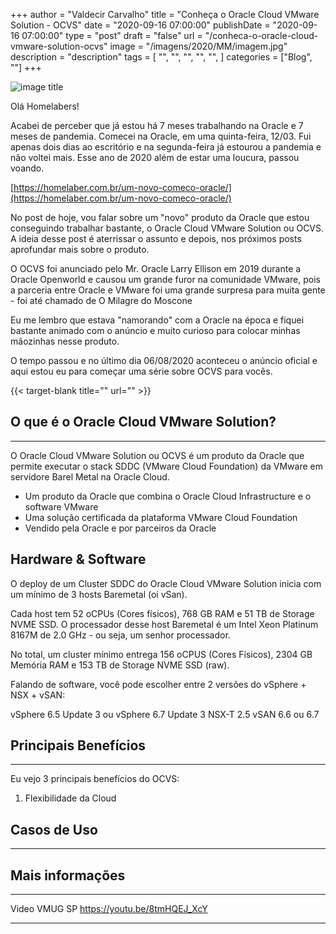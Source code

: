 


+++
author = "Valdecir Carvalho"
title = "Conheça o Oracle Cloud VMware Solution - OCVS"
date = "2020-09-16 07:00:00"
publishDate = "2020-09-16 07:00:00"
type = "post"
draft = "false"
url = "/conheca-o-oracle-cloud-vmware-solution-ocvs"
image = "/imagens/2020/MM/imagem.jpg"
description = "description"
tags = [
    "",
    "",
    "",
	"",
    "",
]
categories = ["Blog", ""]
+++

![image title](/imagens/2020/MM/imagem.jpg)

Olá Homelabers!

Acabei de perceber que já estou há 7 meses trabalhando na Oracle e 7 meses de pandemia. Comecei na Oracle, em uma quinta-feira, 12/03. Fui apenas dois dias ao escritório e na segunda-feira já estourou a pandemia e não voltei mais. Esse ano de 2020 além de estar uma loucura, passou voando. 

[https://homelaber.com.br/um-novo-comeco-oracle/](https://homelaber.com.br/um-novo-comeco-oracle/)

No post de hoje, vou falar sobre um "novo" produto da Oracle que estou conseguindo trabalhar bastante, o Oracle Cloud VMware Solution ou OCVS. A ideia desse post é aterrissar o assunto e depois, nos próximos posts aprofundar mais sobre o produto.

O OCVS foi anunciado pelo Mr. Oracle Larry Ellison em 2019 durante a Oracle Openworld e causou um grande furor na comunidade VMware, pois a parceria entre Oracle e VMware foi uma grande surpresa para muita gente - foi até chamado de O Milagre do Moscone

Eu me lembro que estava "namorando" com a Oracle na época e fiquei bastante animado com o anúncio e muito curioso para colocar minhas mãozinhas nesse produto.

O tempo passou e no último dia 06/08/2020 aconteceu o anúncio oficial e aqui estou eu para começar uma série sobre OCVS para vocês.

{{< target-blank title="" url="" >}}

## O que é o Oracle Cloud VMware Solution?
----
O Oracle Cloud VMware Solution ou OCVS é um produto da Oracle que permite executar o stack SDDC (VMware Cloud Foundation) da VMware em servidore Barel Metal na Oracle Cloud.

 - Um produto da Oracle que combina o Oracle Cloud Infrastructure e o
   software VMware
 - Uma solução certificada da plataforma VMware Cloud Foundation  
 - Vendido pela Oracle e por parceiros da Oracle

## Hardware & Software
 
O deploy de  um Cluster SDDC do Oracle Cloud VMware Solution inicia com um mínimo de 3 hosts Baremetal (oi vSan).

Cada host tem 52 oCPUs (Cores físicos), 768 GB RAM e 51 TB de Storage NVME SSD. O processador desse host Baremetal é um Intel Xeon Platinum 8167M de 2.0 GHz - ou seja, um senhor processador. 

No total, um cluster mínimo entrega 156 oCPUS (Cores Físicos), 2304 GB Memória RAM e 153 TB de Storage NVME SSD (raw). 

Falando de software, você pode escolher entre 2 versões do vSphere + NSX + vSAN:

vSphere 6.5 Update 3 ou vSphere 6.7 Update 3
NSX-T 2.5
vSAN 6.6 ou 6.7

## Principais Benefícios
----

Eu vejo 3 principais benefícios do OCVS:

1. Flexibilidade da Cloud
## Casos de Uso
----

## Mais informações
----
Video VMUG SP
https://youtu.be/8tmHQEJ_XcY

----
<!--stackedit_data:
eyJoaXN0b3J5IjpbODgzMzc2NTE1LC04ODg0NDY5MjIsLTE5Nz
g4OTMxNDEsMTg4NTQ5MjY3Niw0NTA2NjQ2MTJdfQ==
-->
